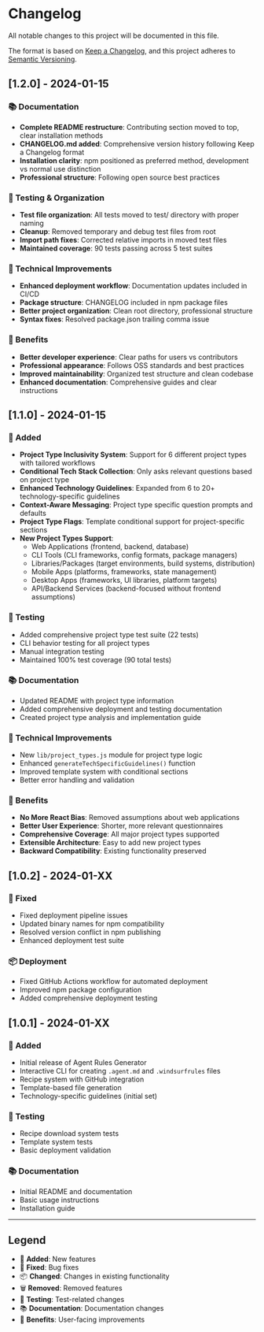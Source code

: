 # Changelog

All notable changes to this project will be documented in this file.

The format is based on [Keep a Changelog](https://keepachangelog.com/en/1.0.0/),
and this project adheres to [Semantic Versioning](https://semver.org/spec/v2.0.0.html).

## [1.2.0] - 2024-01-15

### 📚 Documentation
- **Complete README restructure**: Contributing section moved to top, clear installation methods
- **CHANGELOG.md added**: Comprehensive version history following Keep a Changelog format
- **Installation clarity**: npm positioned as preferred method, development vs normal use distinction
- **Professional structure**: Following open source best practices

### 🧪 Testing & Organization
- **Test file organization**: All tests moved to test/ directory with proper naming
- **Cleanup**: Removed temporary and debug test files from root
- **Import path fixes**: Corrected relative imports in moved test files
- **Maintained coverage**: 90 tests passing across 5 test suites

### 🔧 Technical Improvements
- **Enhanced deployment workflow**: Documentation updates included in CI/CD
- **Package structure**: CHANGELOG included in npm package files
- **Better project organization**: Clean root directory, professional structure
- **Syntax fixes**: Resolved package.json trailing comma issue

### 🎯 Benefits
- **Better developer experience**: Clear paths for users vs contributors
- **Professional appearance**: Follows OSS standards and best practices
- **Improved maintainability**: Organized test structure and clean codebase
- **Enhanced documentation**: Comprehensive guides and clear instructions

## [1.1.0] - 2024-01-15

### 🚀 Added
- **Project Type Inclusivity System**: Support for 6 different project types with tailored workflows
- **Conditional Tech Stack Collection**: Only asks relevant questions based on project type
- **Enhanced Technology Guidelines**: Expanded from 6 to 20+ technology-specific guidelines
- **Context-Aware Messaging**: Project type specific question prompts and defaults
- **Project Type Flags**: Template conditional support for project-specific sections
- **New Project Types Support**:
  - Web Applications (frontend, backend, database)
  - CLI Tools (CLI frameworks, config formats, package managers)
  - Libraries/Packages (target environments, build systems, distribution)
  - Mobile Apps (platforms, frameworks, state management)
  - Desktop Apps (frameworks, UI libraries, platform targets)
  - API/Backend Services (backend-focused without frontend assumptions)

### 🧪 Testing
- Added comprehensive project type test suite (22 tests)
- CLI behavior testing for all project types
- Manual integration testing
- Maintained 100% test coverage (90 total tests)

### 📚 Documentation
- Updated README with project type information
- Added comprehensive deployment and testing documentation
- Created project type analysis and implementation guide

### 🔧 Technical Improvements
- New `lib/project_types.js` module for project type logic
- Enhanced `generateTechSpecificGuidelines()` function
- Improved template system with conditional sections
- Better error handling and validation

### 🎯 Benefits
- **No More React Bias**: Removed assumptions about web applications
- **Better User Experience**: Shorter, more relevant questionnaires
- **Comprehensive Coverage**: All major project types supported
- **Extensible Architecture**: Easy to add new project types
- **Backward Compatibility**: Existing functionality preserved

## [1.0.2] - 2024-01-XX

### 🔧 Fixed
- Fixed deployment pipeline issues
- Updated binary names for npm compatibility
- Resolved version conflict in npm publishing
- Enhanced deployment test suite

### 📦 Deployment
- Fixed GitHub Actions workflow for automated deployment
- Improved npm package configuration
- Added comprehensive deployment testing

## [1.0.1] - 2024-01-XX

### 🚀 Added
- Initial release of Agent Rules Generator
- Interactive CLI for creating `.agent.md` and `.windsurfrules` files
- Recipe system with GitHub integration
- Template-based file generation
- Technology-specific guidelines (initial set)

### 🧪 Testing
- Recipe download system tests
- Template system tests
- Basic deployment validation

### 📚 Documentation
- Initial README and documentation
- Basic usage instructions
- Installation guide

---

## Legend

- 🚀 **Added**: New features
- 🔧 **Fixed**: Bug fixes
- 📦 **Changed**: Changes in existing functionality
- 🗑️ **Removed**: Removed features
- 🧪 **Testing**: Test-related changes
- 📚 **Documentation**: Documentation changes
- 🎯 **Benefits**: User-facing improvements